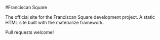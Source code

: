#Franciscan Square

The official site for the Franciscan Square development project. A static HTML site built with the materialize framework.

Pull requests welcome!
